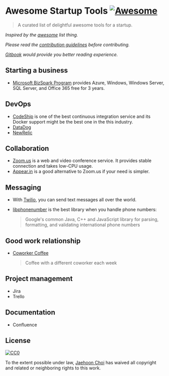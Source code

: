 # Awesome Startup Tools [![Awesome](https://cdn.rawgit.com/sindresorhus/awesome/d7305f38d29fed78fa85652e3a63e154dd8e8829/media/badge.svg)](https://github.com/sindresorhus/awesome)

> A curated list of delightful awesome tools for a startup.

*Inspired by the [awesome](https://github.com/sindresorhus/awesome) list thing.*

*Please read the [contribution guidelines](contributing.md) before contributing.*

*[Gitbook](https://andromedarabbit.gitbooks.io/awesome-startup-tools/content/) would provide you better reading experience.*

## Starting a business

* [Microsoft BizSpark Program](https://www.microsoft.com/bizspark) provides Azure, Windows, Windows Server, SQL Server, and Office 365 free for 3 years. 

## DevOps

* [CodeShip](more_in_depth/codeship.md) is one of the best continuous integration service and its Docker support might be the best one in the this industry.
* [DataDog](http://datadoghq.com/)
* [NewRelic](https://newrelic.com)

## Collaboration

* [Zoom.us](more_in_depth/video_conference_tool_comparision.md) is a web and video conference service. It provides stable connection and takes low-CPU usage.
* [Appear.in](more_in_depth/video_conference_tool_comparision.md) is a good alternative to Zoom.us if your need is simpler.

## Messaging

* With [Twilio](more_in_depth/twilio.md), you can send text messages all over the world. 
* [libphonenumber](https://github.com/googlei18n/libphonenumber) is the best library when you handle phone numbers: 

  > Google's common Java, C++ and JavaScript library for parsing, formatting, and validating international phone numbers

## Good work relationship

* [Coworker Coffee](http://coworkercoffee.com/) 
  > Coffee with a different coworker each week

## Project management

* Jira
* Trello

## Documentation

* Confluence

## License

[![CC0](http://mirrors.creativecommons.org/presskit/buttons/88x31/svg/cc-zero.svg)](https://creativecommons.org/publicdomain/zero/1.0/)

To the extent possible under law, [Jaehoon Choi](https://github.com/andromedarabbit) has waived all copyright and related or neighboring rights to this work.
